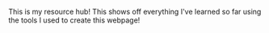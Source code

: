 This is my resource hub!
This shows off everything I've learned so far using the tools I used to create this webpage!
